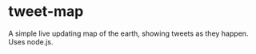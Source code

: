 tweet-map
=========

A simple live updating map of the earth, showing tweets as they happen. Uses node.js.